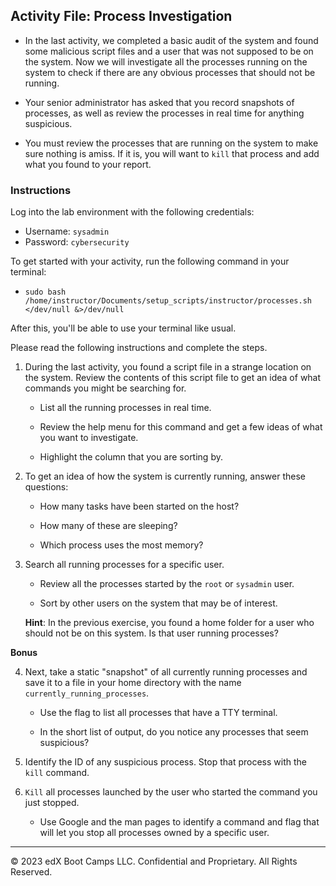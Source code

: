 ## Activity File: Process Investigation

- In the last activity, we completed a basic audit of the system and found some malicious script files and a user that was not supposed to be on the system. Now we will investigate all the processes running on the system to check if there are any obvious processes that should not be running.

- Your senior administrator has asked that you record snapshots of processes, as well as review the processes in real time for anything suspicious.

- You must review the processes that are running on the system to make sure nothing is amiss. If it is, you will want to `kill` that process and add what you found to your report.

### Instructions

Log into the lab environment with the following credentials: 

- Username: `sysadmin` 
- Password: `cybersecurity`

To get started with your activity, run the following command in your terminal: 

- `sudo bash /home/instructor/Documents/setup_scripts/instructor/processes.sh </dev/null &>/dev/null`

After this, you'll be able to use your terminal like usual.

Please read the following instructions and complete the steps.

1. During the last activity, you found a script file in a strange location on the system. Review the contents of this script file to get an idea of what commands you might be searching for.

    - List all the running processes in real time.

    - Review the help menu for this command and get a few ideas of what you want to investigate.

    - Highlight the column that you are sorting by.

2. To get an idea of how the system is currently running, answer these questions:

   - How many tasks have been started on the host?

   - How many of these are sleeping?

   - Which process uses the most memory?

3. Search all running processes for a specific user.

    - Review all the processes started by the `root` or `sysadmin` user.

    - Sort by other users on the system that may be of interest.
  
     **Hint**: In the previous exercise, you found a home folder for a user who should not be on this system. Is that user running processes?
     
**Bonus**     

4. Next, take a static "snapshot" of all currently running processes and save it to a file in your home directory with the name `currently_running_processes`.

    - Use the flag to list all processes that have a TTY terminal.

    - In the short list of output, do you notice any processes that seem suspicious?

5. Identify the ID of any suspicious process. Stop that process with the `kill` command.

6.  `Kill` all processes launched by the user who started the command you just stopped. 

    - Use Google and the man pages to identify a command and flag that will let you stop all processes owned by a specific user.

 -------

© 2023 edX Boot Camps LLC. Confidential and Proprietary. All Rights Reserved.
